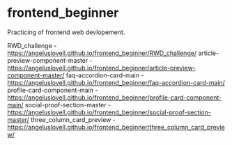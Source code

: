 # frontend_beginner
Practicing of frontend web devlopement.

RWD_challenge -
https://angeluslovell.github.io/frontend_beginner/RWD_challenge/
article-preview-component-master -
https://angeluslovell.github.io/frontend_beginner/article-preview-component-master/
faq-accordion-card-main -
https://angeluslovell.github.io/frontend_beginner/faq-accordion-card-main/
profile-card-component-main -
https://angeluslovell.github.io/frontend_beginner/profile-card-component-main/
social-proof-section-master -
https://angeluslovell.github.io/frontend_beginner/social-proof-section-master/
three_column_card_preview -
https://angeluslovell.github.io/frontend_beginner/three_column_card_preview/
 